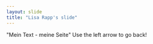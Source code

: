 ```yaml
---
layout: slide
title: "Lisa Rapp's slide"
---
```

"Mein Text - meine Seite"
Use the left arrow to go back!
